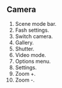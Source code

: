 ## Camera
1. Scene mode bar. 
2. Fash settings. 
3. Switch camera.
4. Gallery. 
5. Shutter.
6. Video mode.
7. Options menu.
8. Settings.
9. Zoom +.
10. Zoom -.

